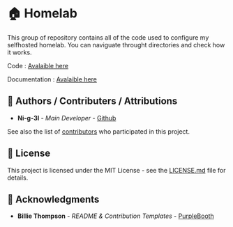 # 🏠 Homelab

This group of repository contains all of the code used to configure my selfhosted homelab. You can naviguate throught directories and check how it works.

Code : [Avalaible here](https://github.com/selfhosted-homelab/homelab)

Documentation : [Avalaible here](https://selfhosted-homelab.github.io)

## 🤹 Authors / Contributers / Attributions

* **Ni-g-3l** - *Main Developer* - [Github](https://github.com/Ni-g-3l/)

See also the list of [contributors](https://github.com/Ni-g-3l/homelab/contributors) who participated in this project.

## 📃 License

This project is licensed under the MIT License - see the [LICENSE.md](../LICENSE) file for details.

## 👏 Acknowledgments

* **Billie Thompson** - *README & Contribution Templates* - [PurpleBooth](https://github.com/PurpleBooth)
